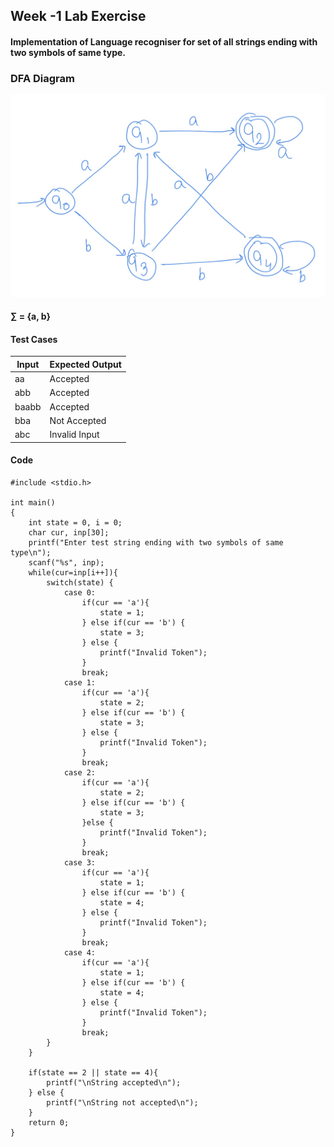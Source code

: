 ## Week -1 Lab Exercise

#### Implementation of Language recogniser for set of all strings ending with two symbols of same type.

### DFA Diagram 

![](https://github.com/rahul7668gupta/Compiler-Design-Course/blob/master/Week-1-Lab-Exercise/image.jpg?raw=true)

#### ∑ = {a, b}

#### Test Cases

| Input 	| Expected Output 	|
|-------	|-----------------	|
| aa    	| Accepted        	|
| abb   	| Accepted        	|
| baabb 	| Accepted        	|
| bba   	| Not Accepted    	|
| abc   	| Invalid Input   	|

#### Code

```
#include <stdio.h>

int main()
{
    int state = 0, i = 0;
    char cur, inp[30];
    printf("Enter test string ending with two symbols of same type\n");
    scanf("%s", inp);
    while(cur=inp[i++]){
        switch(state) {
            case 0: 
                if(cur == 'a'){
                    state = 1;
                } else if(cur == 'b') {
                    state = 3;
                } else {
                    printf("Invalid Token");
                }
                break;
            case 1:
                if(cur == 'a'){
                    state = 2;
                } else if(cur == 'b') {
                    state = 3;
                } else {
                    printf("Invalid Token");
                }
                break;
            case 2:
                if(cur == 'a'){
                    state = 2;
                } else if(cur == 'b') {
                    state = 3;
                }else {
                    printf("Invalid Token");
                }
                break;
            case 3:
                if(cur == 'a'){
                    state = 1;
                } else if(cur == 'b') {
                    state = 4;
                } else {
                    printf("Invalid Token");
                }
                break;
            case 4:
                if(cur == 'a'){
                    state = 1;
                } else if(cur == 'b') {
                    state = 4;
                } else {
                    printf("Invalid Token");
                }
                break;
        }
    }

    if(state == 2 || state == 4){
        printf("\nString accepted\n");
    } else {
        printf("\nString not accepted\n");
    }
    return 0;
}
```